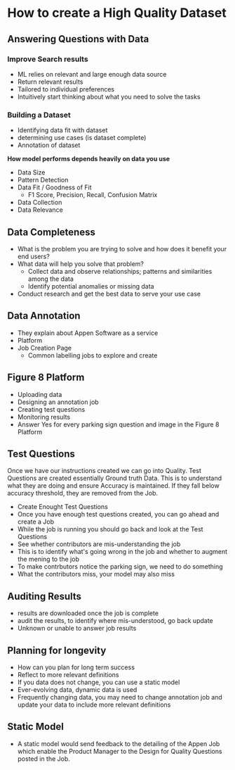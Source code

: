 # How to create a High Quality Dataset

## Answering Questions with Data

### Improve Search results

- ML relies on relevant and large enough data source
- Return relevant results
- Tailored to individual preferences
- Intuitively start thinking about what you need to solve the tasks

### Building a Dataset

- Identifying data fit with dataset
- determining use cases (is dataset complete)
- Annotation of dataset

**How model performs depends heavily on data you use**

- Data Size
- Pattern Detection
- Data Fit / Goodness of Fit 
    - F1 Score, Precision, Recall, Confusion Matrix
- Data Collection
- Data Relevance

## Data Completeness

- What is the problem you are trying to solve and how does it benefit your end users?
- What data will help you solve that problem?
    - Collect data and observe relationships; patterns and similarities among the data
    - Identify potential anomalies or missing data
- Conduct research and get the best data to serve your use case

## Data Annotation

- They explain about Appen Software as a service 
- Platform
- Job Creation Page
    - Common labelling jobs to explore and create

## Figure 8 Platform

- Uploading data
- Designing an annotation job
- Creating test questions
- Monitoring results
- Answer Yes for every parking sign question and image in the Figure 8 Platform

## Test Questions

Once we have our instructions created we can go into Quality. 
Test Questions are created essentially Ground truth Data. This is to understand what they are doing and ensure Accuracy is maintained. If they fall below accuracy threshold, they are removed from the Job. 

- Create Enought Test Questions
- Once you have enough test questions created, you can go ahead and create a Job
- While the job is running you should go back and look at the Test Questions
- See whether contributors are mis-understanding the job
- This is to identify what's going wrong in the job and whether to augment the mening to the job
- To make contrbutors notice the parking sign, we need to do something
- What the contributors miss, your model may also miss

## Auditing Results

- results are downloaded once the job is complete
- audit the results, to identify where mis-understood, go back update
- Unknown or unable to answer job results

## Planning for longevity

- How can you plan for long term success
- Reflect to more relevant definitions
- If you data does not change, you can use a static model
- Ever-evolving data, dynamic data is used
- Frequently changing data, you may need to change annotation job and update your data to include more relevant definitions

## Static Model

- A static model would send feedback to the detailing of the Appen Job which enable the Product Manager to the Design for Quality Questions posted in the Job. 
